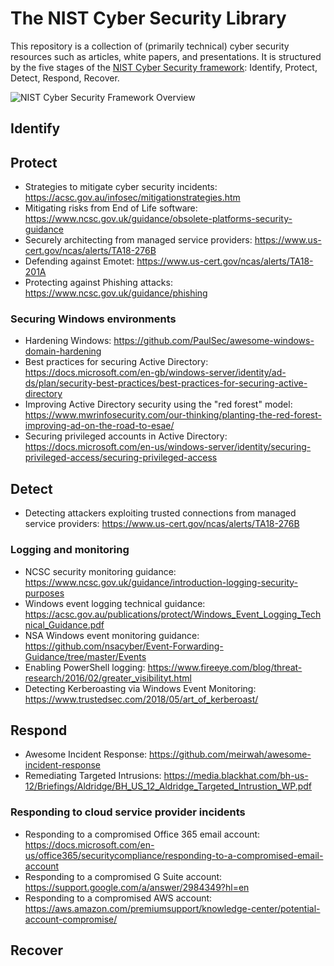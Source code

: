 # The NIST Cyber Security Library
This repository is a collection of (primarily technical) cyber security resources such as articles, white papers, and presentations. It is structured by the five stages of the [NIST Cyber Security framework](https://www.nist.gov/cyberframework): Identify, Protect, Detect, Respond, Recover.

![NIST Cyber Security Framework Overview](https://i.imgur.com/VSLgKPZ.png)
## Identify
## Protect
* Strategies to mitigate cyber security incidents: https://acsc.gov.au/infosec/mitigationstrategies.htm
* Mitigating risks from End of Life software: https://www.ncsc.gov.uk/guidance/obsolete-platforms-security-guidance
* Securely architecting from managed service providers: https://www.us-cert.gov/ncas/alerts/TA18-276B
* Defending against Emotet: https://www.us-cert.gov/ncas/alerts/TA18-201A
* Protecting against Phishing attacks: https://www.ncsc.gov.uk/guidance/phishing
### Securing Windows environments
* Hardening Windows: https://github.com/PaulSec/awesome-windows-domain-hardening
* Best practices for securing Active Directory: https://docs.microsoft.com/en-gb/windows-server/identity/ad-ds/plan/security-best-practices/best-practices-for-securing-active-directory
* Improving Active Directory security using the "red forest" model: https://www.mwrinfosecurity.com/our-thinking/planting-the-red-forest-improving-ad-on-the-road-to-esae/
* Securing privileged accounts in Active Directory: https://docs.microsoft.com/en-us/windows-server/identity/securing-privileged-access/securing-privileged-access
## Detect
* Detecting attackers exploiting trusted connections from managed service providers: https://www.us-cert.gov/ncas/alerts/TA18-276B
### Logging and monitoring
* NCSC security monitoring guidance: https://www.ncsc.gov.uk/guidance/introduction-logging-security-purposes
* Windows event logging technical guidance: https://acsc.gov.au/publications/protect/Windows_Event_Logging_Technical_Guidance.pdf
* NSA Windows event monitoring guidance: https://github.com/nsacyber/Event-Forwarding-Guidance/tree/master/Events
* Enabling PowerShell logging: https://www.fireeye.com/blog/threat-research/2016/02/greater_visibilityt.html
* Detecting Kerberoasting via Windows Event Monitoring: https://www.trustedsec.com/2018/05/art_of_kerberoast/
## Respond
* Awesome Incident Response: https://github.com/meirwah/awesome-incident-response
* Remediating Targeted Intrusions: https://media.blackhat.com/bh-us-12/Briefings/Aldridge/BH_US_12_Aldridge_Targeted_Intrustion_WP.pdf
### Responding to cloud service provider incidents
* Responding to a compromised Office 365 email account: https://docs.microsoft.com/en-us/office365/securitycompliance/responding-to-a-compromised-email-account
* Responding to a compromised G Suite account: https://support.google.com/a/answer/2984349?hl=en
* Responding to a compromised AWS account: https://aws.amazon.com/premiumsupport/knowledge-center/potential-account-compromise/
## Recover
